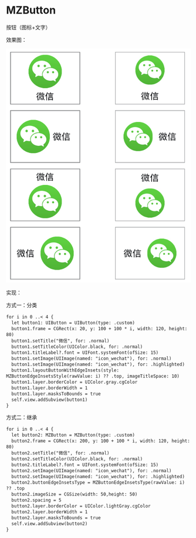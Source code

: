 # MZButton
按钮（图标+文字）

效果图：

![image](https://github.com/MrZhou1010/MZButton/blob/master/demo.png)

实现：

方式一：分类

    for i in 0 ..< 4 {
      let button1: UIButton = UIButton(type: .custom)
      button1.frame = CGRect(x: 20, y: 100 + 100 * i, width: 120, height: 80)
      button1.setTitle("微信", for: .normal)
      button1.setTitleColor(UIColor.black, for: .normal)
      button1.titleLabel?.font = UIFont.systemFont(ofSize: 15)
      button1.setImage(UIImage(named: "icon_wechat"), for: .normal)
      button1.setImage(UIImage(named: "icon_wechat"), for: .highlighted)
      button1.layoutButtonWithEdgeInsets(style: MZButtonEdgeInsetsStyle(rawValue: i) ?? .top, imageTitleSpace: 10)
      button1.layer.borderColor = UIColor.gray.cgColor
      button1.layer.borderWidth = 1
      button1.layer.masksToBounds = true
      self.view.addSubview(button1)
    }

方式二：继承

    for i in 0 ..< 4 {
      let button2: MZButton = MZButton(type: .custom)
      button2.frame = CGRect(x: 200, y: 100 + 100 * i, width: 120, height: 80)
      button2.setTitle("微信", for: .normal)
      button2.setTitleColor(UIColor.black, for: .normal)
      button2.titleLabel?.font = UIFont.systemFont(ofSize: 15)
      button2.setImage(UIImage(named: "icon_wechat"), for: .normal)
      button2.setImage(UIImage(named: "icon_wechat"), for: .highlighted)
      button2.buttonEdgeInsetsType = MZButtonEdgeInsetsType(rawValue: i) ?? .top
      button2.imageSize = CGSize(width: 50,height: 50)
      button2.spacing = 5
      button2.layer.borderColor = UIColor.lightGray.cgColor
      button2.layer.borderWidth = 1
      button2.layer.masksToBounds = true
      self.view.addSubview(button2)
    }
